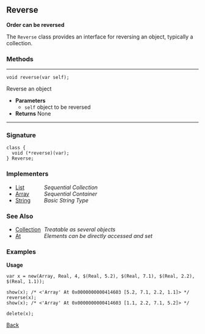 Reverse
-------
__Order can be reversed__

The `Reverse` class provides an interface for reversing an object, typically a collection.


### Methods

-------------------------------

    void reverse(var self);

Reverse an object

* __Parameters__
    * `self` object to be reversed
* __Returns__ None

------------------------------- 


### Signature


    class {
      void (*reverse)(var);
    } Reverse;
    

### Implementers

* <span style="width:75px; float:left;">[List](list)</span> _Sequential Collection_
* <span style="width:75px; float:left;">[Array](array)</span> _Sequential Container_
* <span style="width:75px; float:left;">[String](string)</span> _Basic String Type_


### See Also

* <span style="width:75px; float:left;">[Collection](collection)</span> _Treatable as several objects_
* <span style="width:75px; float:left;">[At](at)</span> _Elements can be directly accessed and set_


### Examples

__Usage__

    var x = new(Array, Real, 4, $(Real, 5.2), $(Real, 7.1), $(Real, 2.2), $(Real, 1.1));
    
    show(x); /* <'Array' At 0x0000000000414603 [5.2, 7.1, 2.2, 1.1]> */
    reverse(x);
    show(x); /* <'Array' At 0x0000000000414603 [1.1, 2.2, 7.1, 5.2]> */
    
    delete(x);

[Back](/documentation)

